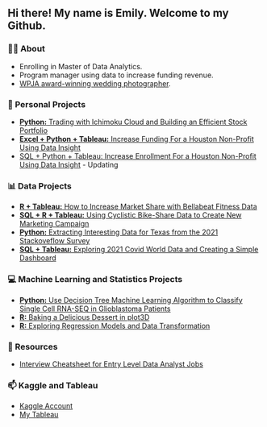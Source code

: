 ## Hi there! My name is Emily. Welcome to my Github.

### 👩‍🎓 About
- Enrolling in Master of Data Analytics.
- Program manager using data to increase funding revenue.
- [WPJA award-winning wedding photographer](https://www.wpja.com/wedding-photojournalism/wedding-photographers-houston-tx/emily-liang).


### 🌟 Personal Projects
- [**Python:** Trading with Ichimoku Cloud and Building an Efficient Stock Portfolio](https://github.com/xtenix88/Data-Portfolio/tree/main/Investing)
- [**Excel + Python + Tableau:** Increase Funding For a Houston Non-Profit Using Data Insight](https://github.com/emily1618/Data-Portfolio/blob/main/CEAP/README.md)
- [SQL + Python + Tableau: Increase Enrollment For a Houston Non-Profit Using Data Insight](https://github.com/emily1618/Data-Portfolio/tree/main/FOC) - Updating

### 📊 Data Projects 
- [**R + Tableau:** How to Increase Market Share with Bellabeat Fitness Data](https://github.com/xtenix88/Google-Data-Analytics-Bellabeat-Case-Study) 
- [**SQL + R + Tableau:** Using Cyclistic Bike-Share Data to Create New Marketing Campaign](https://github.com/xtenix88/Google-Data-Analytic-Capstone)
- [**Python:** Extracting Interesting Data for Texas from the 2021 Stackoveflow Survey](https://github.com/xtenix88/Data-Portfolio/blob/main/Stackoverflow_Survey_Data_Cleaning.ipynb)
- [**SQL + Tableau:** Exploring 2021 Covid World Data and Creating a Simple Dashboard](https://github.com/xtenix88/SQL) 


### 💻 Machine Learning and Statistics Projects
- [**Python:** Use Decision Tree Machine Learning Algorithm to Classify Single Cell RNA-SEQ in Glioblastoma Patients](https://github.com/emily1618/Statistics-and-Models/tree/main/Decision-Tree)
- [**R:** Baking a Delicious Dessert in plot3D](https://github.com/xtenix88/Statistical-Learning-in-R/tree/main/Dessert)
- [**R:** Exploring Regression Models and Data Transformation](https://github.com/xtenix88/Statistical-Learning-in-R/tree/main/Regression)


### 🔖 Resources
- [Interview Cheatsheet for Entry Level Data Analyst Jobs](https://github.com/emily1618/Data-Portfolio/blob/main/CHEATSHEET/README.md)


### 📫 Kaggle and Tableau
- [Kaggle Account](https://www.kaggle.com/emilyliang8/)
- [My Tableau](https://public.tableau.com/app/profile/emily.liang7497)
